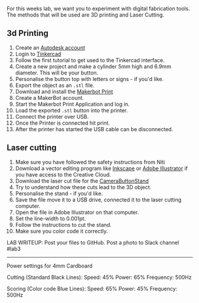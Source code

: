 For this weeks lab, we want you to experiment with digital fabrication tools. The methods that will be used are 3D printing and Laser Cutting.  

## 3d Printing 
1. Create an [Autodesk account](https://accounts.autodesk.com/register)
2. Login to [Tinkercad](https://www.tinkercad.com/)
3. Follow the first tutorial to get used to the Tinkercad interface.
4. Create a new project and make a cylinder 5mm high and 6.9mm diameter. This will be your button.
5. Personalise the button top with letters or signs - if you'd like.
6. Export the object as an `.stl` file.
7. Download and install the [Makerbot Print](https://www.makerbot.com/print/)
8. Create a MakerBot account.
9. Start the Makerbot Print Application and log in. 
10. Load the exported `.stl` button into the printer. 
11. Connect the printer over USB.
12. Once the Printer is connected hit print. 
13. After the printer has started the USB cable can be disconnected.

## Laser cutting
1. Make sure you have followed the safety instructions from Niti
2. Download a vector editing program like [Inkscape](https://inkscape.org/en/) or [Adobe Illustrator](https://www.adobe.com/products/illustrator.html) if you have access to the Creative Cloud. 
3. Download the laser cut file for the [CameraButtonStand](https://github.com/FAR-Lab/Developing-and-Designing-Interactive-Devices/blob/master/CameraButtonStand.svg) 
4. Try to understand how these cuts lead to the 3D object.
5. Personalise the stand - if you'd like.
6. Save the file move it to a USB drive, connected it to the laser cutting computer.
7.  Open the file in Adobe Illustrator on that computer. 
8.  Set the line-width to 0.001pt.
9.  Follow the instructions to cut the stand.
10.  Make sure you color code it correctly.

LAB WRITEUP:
Post your files to GitHub.
Post a photo to Slack channel #lab3

---
Power settings for 4mm Cardboard

Cutting (Standard Black Lines):
	Speed: 45%
	Power: 65%
	Frequency: 500Hz


Scoring (Color code Blue Lines):
	Speed: 65%
	Power: 45%
	Frequency: 500Hz




